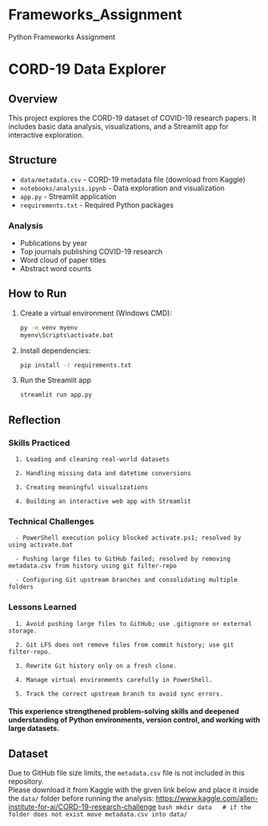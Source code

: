 # Frameworks_Assignment

Python Frameworks Assignment

# CORD-19 Data Explorer

## Overview

This project explores the CORD-19 dataset of COVID-19 research papers. It includes basic data analysis, visualizations, and a Streamlit app for interactive exploration.

## Structure

- `data/metadata.csv` - CORD-19 metadata file (download from Kaggle)
- `notebooks/analysis.ipynb` - Data exploration and visualization
- `app.py` - Streamlit application
- `requirements.txt` - Required Python packages

### Analysis

- Publications by year
- Top journals publishing COVID-19 research
- Word cloud of paper titles
- Abstract word counts

## How to Run

1. Create a virtual environment (Windows CMD):

   ```bash
   py -m venv myenv
   myenv\Scripts\activate.bat
   ```

2. Install dependencies:

   ```bash
   pip install -r requirements.txt
   ```

3. Run the Streamlit app
   ```bash
   streamlit run app.py
   ```

## Reflection

### Skills Practiced

      1. Loading and cleaning real-world datasets

      2. Handling missing data and datetime conversions

      3. Creating meaningful visualizations

      4. Building an interactive web app with Streamlit

### Technical Challenges

      - PowerShell execution policy blocked activate.ps1; resolved by using activate.bat

      - Pushing large files to GitHub failed; resolved by removing metadata.csv from history using git filter-repo

      - Configuring Git upstream branches and consolidating multiple folders

### Lessons Learned

      1. Avoid pushing large files to GitHub; use .gitignore or external storage.

      2. Git LFS does not remove files from commit history; use git filter-repo.

      3. Rewrite Git history only on a fresh clone.

      4. Manage virtual environments carefully in PowerShell.

      5. Track the correct upstream branch to avoid sync errors.

#### This experience strengthened problem-solving skills and deepened understanding of Python environments, version control, and working with large datasets.

## Dataset

Due to GitHub file size limits, the `metadata.csv` file is not included in this repository.  
Please download it from Kaggle with the given link below and place it inside the `data/` folder before running the analysis:
https://www.kaggle.com/allen-institute-for-ai/CORD-19-research-challenge
`bash
   mkdir data   # if the folder does not exist move metadata.csv into data/
    `
